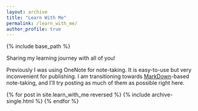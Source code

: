 ```yaml
---
layout: archive
title: "Learn With Me"
permalink: /learn_with_me/
author_profile: true
---
```


{% include base_path %}

Sharing my learning journey with all of you!

Previously I was using OneNote for note-taking. It is easy-to-use but very inconvenient for publishing. I am transitioning 
towards [MarkDown](https://www.markdownguide.org)-based note-taking, and I'll try posting as much of them as possible right here.

{% for post in site.learn_with_me reversed %}
  {% include archive-single.html %}
{% endfor %}


